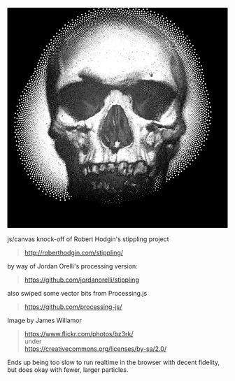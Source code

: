 ![](sample-output.png)

js/canvas knock-off of Robert Hodgin's stippling project   
>  http://roberthodgin.com/stippling/
  
by way of Jordan Orelli's processing version:   
>  https://github.com/jordanorelli/stippling

also swiped some vector bits from Processing.js   
>  https://github.com/processing-js/

Image by James Willamor    
>  https://www.flickr.com/photos/bz3rk/   
>  under    
>  https://creativecommons.org/licenses/by-sa/2.0/

Ends up being too slow to run realtime in the browser with decent
fidelity, but does okay with fewer, larger particles.
